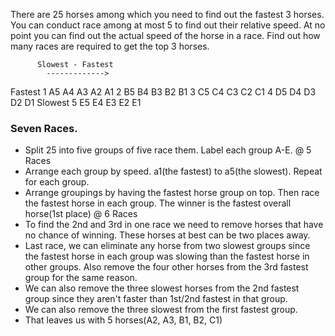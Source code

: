 There are 25 horses among which you need to find out the fastest 3 horses. You can conduct race among at most 5 to find out their relative speed. At no point you can find out the actual speed of the horse in a race. Find out how many races are required to get the top 3 horses.

          Slowest - Fastest
            ------------->
Fastest    1  A5 A4 A3 A2 A1
           2  B5 B4 B3 B2 B1
           3  C5 C4 C3 C2 C1
           4  D5 D4 D3 D2 D1
Slowest    5  E5 E4 E3 E2 E1

### Seven Races.

- Split 25 into five groups of five race them. Label each group A-E. @ 5 Races
- Arrange each group by speed. a1(the fastest) to a5(the slowest). Repeat for each group.
- Arrange groupings by having the fastest horse group on top. Then race the
fastest horse in each group. The winner is the fastest overall horse(1st place) @ 6 Races
- To find the 2nd and 3rd in one race we need to remove horses that have no chance of winning. These horses at best
can be two places away.
- Last race, we can eliminate any horse from two slowest groups since the fastest horse in each
group was slowing than the fastest horse in other groups. Also remove the four other horses
from the 3rd fastest group for the same reason.
- We can also remove the three slowest horses from the 2nd fastest group
since they aren't faster than 1st/2nd fastest in that group.
- We can also remove the three slowest from the first fastest group.
- That leaves us with 5 horses(A2, A3, B1, B2, C1)
